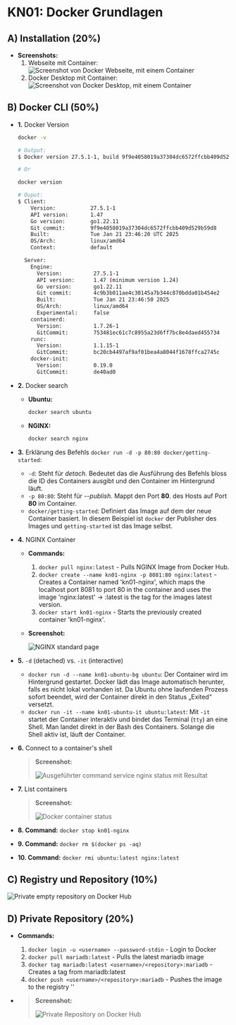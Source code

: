 # KN01: Docker Grundlagen

## A) Installation (20%)

- **Screenshots:**
  1. Webseite mit Container: ![Screenshot von Docker Webseite, mit einem Container](/m347-Container/x-resources/01/website.png)
  2. Docker Desktop mit Container: ![Screenshot von Docker Desktop, mit einem Container](/m347-Container/x-resources/01/desktop.png)

## B) Docker CLI (50%)

- **1.** Docker Version

  ```sh
  docker -v

  # Output:
  $ Docker version 27.5.1-1, build 9f9e4058019a37304dc6572ffcbb409d529b59d8

  # Or

  docker version

  # Ouput:
  $ Client:
      Version:           27.5.1-1
      API version:       1.47
      Go version:        go1.22.11
      Git commit:        9f9e4058019a37304dc6572ffcbb409d529b59d8
      Built:             Tue Jan 21 23:46:20 UTC 2025
      OS/Arch:           linux/amd64
      Context:           default

    Server:
      Engine:
        Version:          27.5.1-1
        API version:      1.47 (minimum version 1.24)
        Go version:       go1.22.11
        Git commit:       4c9b3b011ae4c30145a7b344c870bdda01b454e2
        Built:            Tue Jan 21 23:46:50 2025
        OS/Arch:          linux/amd64
        Experimental:     false
      containerd:
        Version:          1.7.26-1
        GitCommit:        753481ec61c7c8955a23d6ff7bc8e4daed455734
      runc:
        Version:          1.1.15-1
        GitCommit:        bc20cb4497af9af01bea4a8044f1678ffca2745c
      docker-init:
        Version:          0.19.0
        GitCommit:        de40ad0
  ```

- **2.** Docker search

  - **Ubuntu:**

    ```sh
    docker search ubuntu
    ```

  - **NGINX:**

    ```sh
    docker search nginx
    ```

- **3.** Erklärung des Befehls `docker run -d -p 80:80 docker/getting-started`:

  - `-d`: Steht für *detach*. Bedeutet das die Ausführung des Befehls bloss die ID des Containers ausgibt und den Container im Hintergrund läuft.
  - `-p 80:80`: Steht für *--publish*. Mappt den Port **80**. des Hosts auf Port **80** im Container.
  - `docker/getting-started`: Definiert das Image auf dem der neue Container basiert. In diesem Beispiel ist `docker` der Publisher des Images und `getting-started` ist das Image selbst.

- **4.** NGINX Container

  - **Commands:**

    1. `docker pull nginx:latest` - Pulls NGINX Image from Docker Hub.
    2. `docker create --name kn01-nginx -p 8081:80 nginx:latest` - Creates a Container named 'kn01-nginx', which maps the localhost port 8081 to port 80 in the container and uses the image 'nginx:latest' -> :latest is the tag for the images latest version.
    3. `docker start kn01-nginx` - Starts the previously created container 'kn01-nginx'.

  - **Screenshot:**

    ![NGINX standard page](/m347-Container/x-resources/01/nginx.png)

- **5.** `-d` (detached) vs. `-it` (interactive)

  - `docker run -d --name kn01-ubuntu-bg ubuntu`: Der Container wird im Hintergrund gestartet. Docker lädt das Image automatisch herunter, falls es nicht lokal vorhanden ist. Da Ubuntu ohne laufenden Prozess sofort beendet, wird der Container direkt in den Status „Exited“ versetzt.
  - `docker run -it --name kn01-ubuntu-it ubuntu:latest`: Mit `-it` startet der Container interaktiv und bindet das Terminal (`tty`) an eine Shell. Man landet direkt in der Bash des Containers. Solange die Shell aktiv ist, läuft der Container.

- **6.** Connect to a container's shell
  > **Screenshot:**
  >
  > ![Ausgeführter command service nginx status mit Resultat](/m347-Container/x-resources/01/service-nginx-status.png)
- **7.** List containers
  > **Screenshot:**
  >
  > ![Docker container status](/m347-Container/x-resources/01/docker-ps-a.png)
- **8. Command:** `docker stop kn01-nginx`
- **9. Command:** `docker rm $(docker ps -aq)`
- **10. Command:** `docker rmi ubuntu:latest nginx:latest`

## C) Registry und Repository (10%)

![Private empty repository on Docker Hub](/m347-Container/x-resources/01/docker-hub.png)

## D) Private Repository (20%)

- **Commands:**
  1. `docker login -u <username> --password-stdin` - Login to Docker
  2. `docker pull mariadb:latest` - Pulls the latest mariadb image
  3. `docker tag mariadb:latest <username>/<repository>:mariadb` - Creates a tag from mariadb:latest
  4. `docker push <username>/<repository>:mariadb` - Pushes the image to the registry '<repository>'

- > **Screenshot:**
  >
  > ![Private Repository on Docker Hub](/m347-Container/x-resources/01/docker-hub-repo.png)
